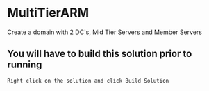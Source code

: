 # MultiTierARM
Create a domain with 2 DC's, Mid Tier Servers and Member Servers

## You will have to build this solution prior to running
    Right click on the solution and click Build Solution
